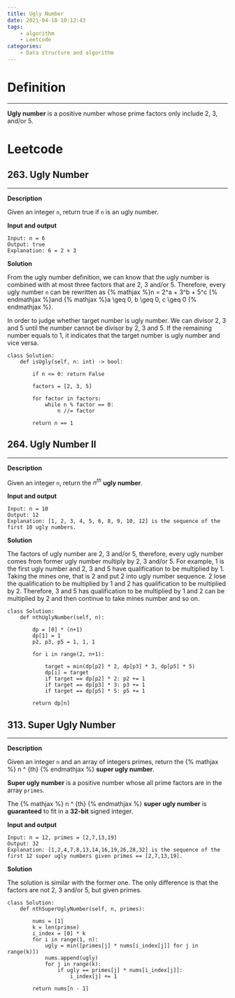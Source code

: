 ```yaml
---
title: Ugly Number
date: 2021-04-10 10:12:43
tags: 
    - algorithm
    - Leetcode
categories:
    - Data structure and algorithm
---
```


# Definition
---

**Ugly number** is a positive number whose prime factors only include 2, 3, and/or 5.

# Leetcode

## 263. Ugly Number
---

**Description**

Given an integer `n`, return true if `n` is an ugly number.

**Input and output**

```
Input: n = 6
Output: true
Explanation: 6 = 2 × 3
```

**Solution**

From the ugly number definition, we can know that the ugly number is combined with at most three factors that are 2, 3 and/or 5. Therefore, every ugly number `n` can be rewritten as {% mathjax %}n = 2^a + 3^b + 5^c {% endmathjax %}and {% mathjax %}a \geq 0, b \geq 0, c \geq 0 {% endmathjax %}.

In order to judge whether target number is ugly number. We  can divisor 2, 3 and 5 until the number cannot be divisor by 2, 3 and 5. If the remaining number equals to 1, it indicates that the target number is ugly number and vice versa.

```
class Solution:
    def isUgly(self, n: int) -> bool:

        if n <= 0: return False

        factors = [2, 3, 5]

        for factor in factors:
            while n % factor == 0:
                n //= factor
        
        return n == 1
```

## 264. Ugly Number II
---

**Description**

Given an integer `n`, return the $n^{th}$ **ugly number**.

**Input and output**

```
Input: n = 10
Output: 12
Explanation: [1, 2, 3, 4, 5, 6, 8, 9, 10, 12] is the sequence of the first 10 ugly numbers.
```

**Solution**

The factors of ugly number are 2, 3 and/or 5, therefore, every ugly number comes from former ugly number multiply by 2, 3 and/or 5. For example, 1 is the first ugly number and 2, 3 and 5 have qualification to be multiplied by 1. Taking the mines one, that is 2 and put 2 into ugly number sequence. 2 lose the qualification to be multiplied by 1 and 2 has qualification to be multiplied by 2. Therefore, 3 and 5 has qualification to be multiplied by 1 and 2 can be multiplied by 2 and then continue to take mines number and so on.

```
class Solution:
    def nthUglyNumber(self, n):

        dp = [0] * (n+1)
        dp[1] = 1
        p2, p3, p5 = 1, 1, 1

        for i in range(2, n+1):

            target = min(dp[p2] * 2, dp[p3] * 3, dp[p5] * 5)
            dp[i] = target
            if target == dp[p2] * 2: p2 += 1
            if target == dp[p3] * 3: p3 += 1
            if target == dp[p5] * 5: p5 += 1

        return dp[n]
```

## 313. Super Ugly Number
---

**Description**

Given an integer `n` and an array of integers primes, return the {% mathjax %} n ^ {th} {% endmathjax %} **super ugly number**.

**Super ugly number** is a positive number whose all prime factors are in the array `primes`.

The {% mathjax %} n ^ {th} {% endmathjax %} **super ugly number** is **guaranteed** to fit in a **32-bit** signed integer.

**Input and output**

```
Input: n = 12, primes = [2,7,13,19]
Output: 32
Explanation: [1,2,4,7,8,13,14,16,19,26,28,32] is the sequence of the first 12 super ugly numbers given primes == [2,7,13,19].
```

**Solution**

The solution is similar with the former one. The only difference is that the factors are not 2, 3 and/or 5, but given primes.

```
class Solution:
    def nthSuperUglyNumber(self, n, primes):

        nums = [1]
        k = len(primse)
        i_index = [0] * k
        for i in range(1, n):
            ugly = min([primes[j] * nums[i_index[j]] for j in range(k)])
            nums.append(ugly)
            for j in range(k):
                if ugly == primes[j] * nums[i_index[j]]:
                    i_index[j] += 1
                
        return nums[n - 1]
``` 
